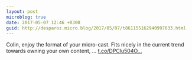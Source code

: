 ```yaml
---
layout: post
microblog: true
date: 2017-05-07 12:46 +0300
guid: http://desparoz.micro.blog/2017/05/07/t861155162940997633.html
---
```

Colin, enjoy the format of your micro-cast. Fits nicely in the current trend towards owning your own content, ... [t.co/DPClu504O...](https://t.co/DPClu504Oe)
